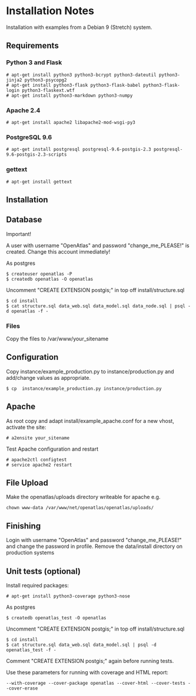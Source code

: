 # Installation Notes

Installation with examples from a Debian 9 (Stretch) system.

## Requirements

### Python 3 and Flask

    # apt-get install python3 python3-bcrypt python3-dateutil python3-jinja2 python3-psycopg2
    # apt-get install python3-flask python3-flask-babel python3-flask-login python3-flaskext.wtf
    # apt-get install python3-markdown python3-numpy

### Apache 2.4

    # apt-get install apache2 libapache2-mod-wsgi-py3

### PostgreSQL 9.6

    # apt-get install postgresql postgresql-9.6-postgis-2.3 postgresql-9.6-postgis-2.3-scripts

### gettext

    # apt-get install gettext

## Installation

## Database

Important!

A user with username "OpenAtlas" and password "change_me_PLEASE!" is created.
Change this account immediately!

As postgres

    $ createuser openatlas -P
    $ createdb openatlas -O openatlas

Uncomment "CREATE EXTENSION postgis;" in top off install/structure.sql

    $ cd install
    $ cat structure.sql data_web.sql data_model.sql data_node.sql | psql -d openatlas -f -

### Files

Copy the files to /var/www/your_sitename

## Configuration

Copy instance/example_production.py to instance/production.py and add/change values as appropriate.

    $ cp  instance/example_production.py instance/production.py

## Apache

As root copy and adapt install/example_apache.conf for a new vhost, activate the site:

    # a2ensite your_sitename

Test Apache configuration and restart

    # apache2ctl configtest
    # service apache2 restart

## File Upload

Make the openatlas/uploads directory writeable for apache e.g.

    chown www-data /var/www/net/openatlas/openatlas/uploads/

## Finishing

Login with username "OpenAtlas" and password "change_me_PLEASE!" and change the password in profile.
Remove the data/install directory on production systems

## Unit tests (optional)

Install required packages:    
    
    # apt-get install python3-coverage python3-nose
    
As postgres

    $ createdb openatlas_test -O openatlas
    
Uncomment "CREATE EXTENSION postgis;" in top off install/structure.sql

    $ cd install    
    $ cat structure.sql data_web.sql data_model.sql | psql -d openatlas_test -f -

Comment "CREATE EXTENSION postgis;" again before running tests.

Use these parameters for running with coverage and HTML report:

    --with-coverage --cover-package openatlas --cover-html --cover-tests --cover-erase   


